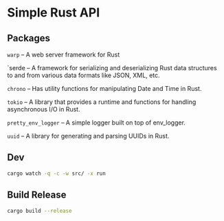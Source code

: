 # Simple Rust API

## Packages

`warp` – A web server framework for Rust

`serde – A framework for serializing and deserializing Rust data structures to and from various data formats like JSON, XML, etc.

`chrono` – Has utility functions for manipulating Date and Time in Rust.

`tokio` – A library that provides a runtime and functions for handling asynchronous I/O in Rust.

`pretty_env_logger` – A simple logger built on top of env_logger.

`uuid` – A library for generating and parsing UUIDs in Rust.

## Dev

```bash
cargo watch -q -c -w src/ -x run
```

## Build Release

```bash
cargo build --release
```
